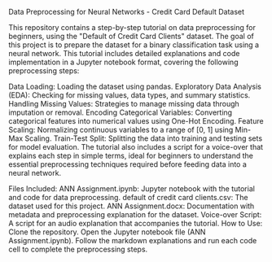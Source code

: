 Data Preprocessing for Neural Networks - Credit Card Default Dataset


This repository contains a step-by-step tutorial on data preprocessing for beginners, using the "Default of Credit Card Clients" dataset. The goal of this project is to prepare the dataset for a binary classification task using a neural network. This tutorial includes detailed explanations and code implementation in a Jupyter notebook format, covering the following preprocessing steps:

Data Loading: Loading the dataset using pandas.
Exploratory Data Analysis (EDA): Checking for missing values, data types, and summary statistics.
Handling Missing Values: Strategies to manage missing data through imputation or removal.
Encoding Categorical Variables: Converting categorical features into numerical values using One-Hot Encoding.
Feature Scaling: Normalizing continuous variables to a range of [0, 1] using Min-Max Scaling.
Train-Test Split: Splitting the data into training and testing sets for model evaluation.
The tutorial also includes a script for a voice-over that explains each step in simple terms, ideal for beginners to understand the essential preprocessing techniques required before feeding data into a neural network.

Files Included:
ANN Assignment.ipynb: Jupyter notebook with the tutorial and code for data preprocessing.
default of credit card clients.csv: The dataset used for this project.
ANN Assignment.docx: Documentation with metadata and preprocessing explanation for the dataset.
Voice-over Script: A script for an audio explanation that accompanies the tutorial.
How to Use:
Clone the repository.
Open the Jupyter notebook file (ANN Assignment.ipynb).
Follow the markdown explanations and run each code cell to complete the preprocessing steps.
